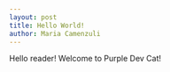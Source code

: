 ```yaml
---
layout: post
title: Hello World!
author: Maria Camenzuli
---
```


Hello reader! Welcome to Purple Dev Cat!